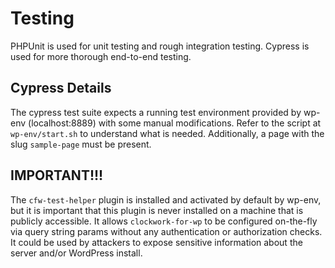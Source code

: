 # Testing

PHPUnit is used for unit testing and rough integration testing. Cypress is used for more thorough end-to-end testing.

## Cypress Details

The cypress test suite expects a running test environment provided by wp-env (localhost:8889) with some manual modifications. Refer to the script at `wp-env/start.sh` to understand what is needed. Additionally, a page with the slug `sample-page` must be present.

## IMPORTANT!!!

The `cfw-test-helper` plugin is installed and activated by default by wp-env, but it is important that this plugin is never installed on a machine that is publicly accessible. It allows `clockwork-for-wp` to be configured on-the-fly via query string params without any authentication or authorization checks. It could be used by attackers to expose sensitive information about the server and/or WordPress install.
